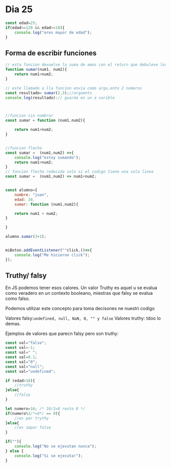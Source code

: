 # Dia 25

```js
const edad=25;
if(edad<=120 && edad>=18){
    console.log("eres mayor de edad");
}

```

## Forma de escribir funciones

```js
// esta funcion devuelve la suma de amos con el return que debuleve los datos aportados en los parentesis de 2,3 
function sumar(num1, num2){
    return num1+num2;
}

// este llamado a lla funcion envia como argu,ento 2 numeros 
const resultado= sumar(2,3);//argumnts
console.log(resultado):// guarda en un a varible



//funcion sin nombrar
const sumar = function (num1,num2){

    return num1+num2;
}


//funcion flecha
const sumar =  (num1,num2) =>{
    console.log("estoy sumando");
    return num1+num2;
}
// funcion flecha reducida solo si el codigo tiene una sola linea
const sumar =  (num1,num2) => num1+num2;


const alumno={
    nombre: "juan",
    edad: 34.
    sumar: function (num1,num2){

    return num1 + num2;
}

}

alumno.sumar(3+1);


miBoton.addEventListener(""click,()=>{
    console.log("Me hicieron click");
});

```

## Truthy/ falsy

En JS podemos tener esos calores. Un valor Truthy es aquel u se evalua como veradero en un contexto booleano, miestras que falsy se evalua como falso.

Podemos utilizar este concepto para toma decisones ne nuestri codigo

Valores falsy:`undefined, null, NaN, 0, "" y false`
Valores truthy: tdoo lo demas.


Ejemplos de valores que parecn falsy pero son truthy:


```js
const val="false";
const val=-1;
const val=" ";
const val=0.1;
const val="0";
const val="null";
const val="undefined";
```

```js
if (edad>18){
    //truthy
}else{
    //falsy
}

let numero=16; /* 16/2=8 resto 0 */
if(numero%2/*=0*/ == 0){
    //es par trythy
}else{
    //es impar false
}
```
```js
if(""){
    console.log("No se ejevutan nunca");
} else {
    console.log("Si se ejecuta!");
}
```